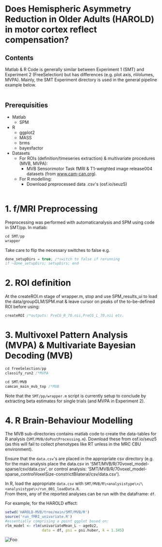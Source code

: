 # Does Hemispheric Asymmetry Reduction in Older Adults (HAROLD) in motor cortex reflect compensation?

<h2> Contents </h2>
Matlab & R Code is generally similar between Experiment 1 (SMT) and Experiment 2 (FreeSelection) but has differences (e.g. plot axis, nVolumes, MVPA). Mainly, the SMT Experiment directory is used in the general pipeline example below. </br> </br>

<h2> Prerequisities </h2>

* Matlab
  * SPM
* R
  * ggplot2
  * MASS
  * brms
  * bayesfactor
* Datasets
    * For ROIs (definition/timeseries extraction) & multivariate procedures (MVB, MVPA):
        * MVB Sensorimotor Task fMRI & T1-weighted image release004 datasets (from www.cam-can.org).
    * For R modelling:
        *    Download preprocessed data .csv's (osf.io/seuz5) 
</br></br>
<h1> 1. f/MRI Preprocessing </h1>
Preprocessing was performed with automaticanalysis and SPM using code in SMT/pp. In matlab:

```c
cd SMT/pp
wrapper
```

Take care to flip the necessary switches to false e.g.
```c
done_setupDirs = true; /*switch to false if rerunning
if ~done_setupDirs; setupDirs; end
```

<h1> 2. ROI definition  </h1>

At the createROI.m stage of wrapper.m, stop and use SPM_results_ui to load the data/groupGLM/SPM.mat & leave cursor on peaks of the to-be-defined ROI before using:
```c
createROI /*outputs: PreCG_R_70.nii,PreCG_L_70.nii etc.
```

<h1> 3. Multivoxel Pattern Analysis (MVPA) & Multivariate Bayesian Decoding (MVB) </h1>

```c
cd freeSelection/pp 
classify_run2 /*MVPA
```

```c
cd SMT/MVB 
camcan_main_mvb_top /*MVB
```
Note that the `SMT/pp/wrapper.m` script is currently setup to conclude by extracting beta estimates for single trials (and MVPA in Experiment 2).


<h1> 4. R Brain-Behaviour Modelling </h1>

The MVB sub-directories contains matlab code to create the data-tables for R analysis (`SMT/MVB/doPostProcessing.m`). Download these from osf.io/seuz5 (as this will fail to collect phenotypes like RT unless in the MRC CBU environment).

Ensure that the `data.csv`'s are placed in the appropriate csv directory (e.g. for the main analysis place the data.csv in 'SMT/MVB/R/70voxel_model-sparse/csv/data.csv', or control analysis: 'SMT/MVB/R/70voxel_model-sparse_controlVoxelSize-constrictBilateral/csv/data.csv').

In R, load the appropriate `data.csv` with `SMT/MVB/R\<analysistype\>/\<analysistype\>/run_001_loadData.R`.
</br> From there, any of the reported analyses can be run with the dataframe: `df`.

For example, for the HAROLD effect:
```r
setwd('HAROLD-MVB/tree/main/SMT/MVB/R')
source('run_fMRI_univariate.R')
#essentially comprising a point ggplot based on:
rlm_model <- rlm(univariateMean_L ~ age0z2, 
                 data = df, psi = psi.huber, k = 1.345)
```


![Foo]()
